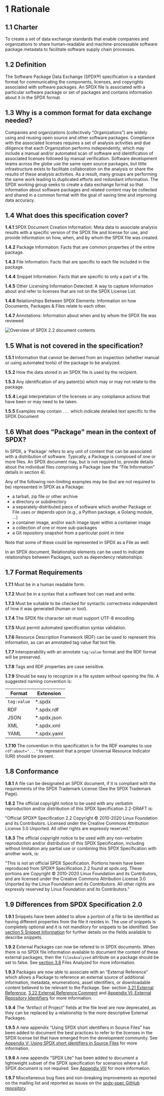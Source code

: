 # 1 Rationale

## 1.1 Charter <a name="1.1"></a>

To create a set of data exchange standards that enable companies and organizations to share human-readable and machine-processable software package metadata to facilitate software supply chain processes.

## 1.2 Definition <a name="1.2"></a>

The Software Package Data Exchange (SPDX®) specification is a standard format for communicating the components, licenses, and copyrights associated with software packages. An SPDX file is associated with a particular software package or set of packages and contains information about it in the SPDX format.

## 1.3 Why is a common format for data exchange needed? <a name="1.3"></a>

Companies and organizations (collectively “Organizations”) are widely using and reusing open source and other software packages. Compliance with the associated licenses requires a set of analysis activities and due diligence that each Organization performs independently, which may include a manual and/or automated scan of software and identification of associated licenses followed by manual verification. Software development teams across the globe use the same open source packages, but little infrastructure exists to facilitate collaboration on the analysis or share the results of these analysis activities. As a result, many groups are performing the same work leading to duplicated efforts and redundant information. The SPDX working group seeks to create a data exchange format so that information about software packages and related content may be collected and shared in a common format with the goal of saving time and improving data accuracy.

## 1.4 What does this specification cover? <a name="1.4"></a>

**1.4.1** SPDX Document Creation Information: Meta data to associate analysis results with a specific version of the SPDX file and license for use, and provide information on how, when, and by whom the SPDX file was created.

**1.4.2** Package Information: Facts that are common properties of the entire package.

**1.4.3** File Information: Facts that are specific to each file included in the package.

**1.4.4** Snippet Information: Facts that are specific to only a part of a file.

**1.4.5** Other Licensing Information Detected: A way to capture information about and refer to licenses that are not on the SPDX License List.

**1.4.6** Relationships Between SPDX Elements: Information on how Documents, Packages & Files relate to each other.

**1.4.7** Annotations: Information about when and by whom the SPDX file was reviewed

![Overview of SPDX 2.2 document contents](img/spdx-2.2-document.png)

## 1.5 What is not covered in the specification? <a name="1.5"></a>

**1.5.1** Information that cannot be derived from an inspection (whether manual or using automated tools) of the package to be analyzed.

**1.5.2** How the data stored in an SPDX file is used by the recipient.

**1.5.3** Any identification of any patent(s) which may or may not relate to the package.

**1.5.4** Legal interpretation of the licenses or any compliance actions that have been or may need to be taken.

**1.5.5** Examples may contain `...` which indicate detailed text specific to the SPDX Document

## 1.6 What does "Package" mean in the context of SPDX? <a name="1.6"></a>

In SPDX, a 'Package' refers to any unit of content that can be associated with a distribution of software. Typically, a Package is composed of one or more files. An SPDX document may, but is not required to, provide details about the individual files comprising a Package (see the "File Information" details in section 4).

Any of the following non-limiting examples may be (but are not required to be) represented in SPDX as a Package:
* a tarball, zip file or other archive
* a directory or subdirectory
* a separately-distributed piece of software which another Package or File uses or depends upon (e.g., a Python package, a Golang module, ...)
* a container image, and/or each image layer within a container image
* a collection of one or more sub-packages
* a Git repository snapshot from a particular point in time

Note that some of these could be represented in SPDX as a File as well.

In an SPDX document, Relationship elements can be used to indicate relationships between Packages, such as dependency relationships.

## 1.7 Format Requirements <a name="1.7"></a>

**1.7.1** Must be in a human readable form.

**1.7.2** Must be in a syntax that a software tool can read and write.

**1.7.3** Must be suitable to be checked for syntactic correctness independent of how it was generated (human or tool).

**1.7.4** The SPDX file character set must support UTF-8 encoding.

**1.7.5** Must permit automated specification syntax validation.

**1.7.6** Resource Description Framework (RDF) can be used to represent this information, as can an annotated tag value flat text file.

**1.7.7** Interoperability with an annotate `tag:value` format and the RDF format will be preserved.

**1.7.8** Tags and RDF properties are case sensitive.

**1.7.9** Should be easy to recognize in a file system without opening the file. A suggested naming convention is:

| Format      | Extension   |
| ----------- | ----------- |
| `tag:value` | *.spdx      |
| RDF         | *.spdx.rdf  |
| JSON        | *.spdx.json |
| XML         | *.spdx.xml  |
| YAML        | *.spdx.yaml |

**1.7.10** The convention in this specification is for the RDF examples to use `rdf:about="..."` to represent that a proper Universal Resource Indicator (URI) should be present.

## 1.8 Conformance <a name="1.8"></a>

**1.8.1** A file can be designated an SPDX document, if it is compliant with the requirements of the SPDX Trademark License (See the SPDX Trademark Page).

**1.8.2** The official copyright notice to be used with any verbatim reproduction and/or distribution of this SPDX Specification 2.2-DRAFT is:

"Official SPDX® Specification 2.2 Copyright © 2010-2020 Linux Foundation and its Contributors. Licensed under the Creative Commons Attribution License 3.0 Unported. All other rights are expressly reserved."

**1.8.3** The official copyright notice to be used with any non-verbatim reproduction and/or distribution of this SPDX Specification, including without limitation any partial use or combining this SPDX Specification with another work, is:

"This is not an official SPDX Specification. Portions herein have been reproduced from SPDX® Specification 2.2 found at spdx.org. These portions are Copyright © 2010-2020 Linux Foundation and its Contributors, and are licensed under the Creative Commons Attribution License 3.0 Unported by the Linux Foundation and its Contributors. All other rights are expressly reserved by Linux Foundation and its Contributors."

## 1.9 Differences from SPDX Specification 2.0 <a name="1.9"></a>

**1.9.1** Snippets have been added to allow a portion of a file to be identified as having different properties from the file it resides in. The use of snippets is completely optional and it is not manditory for snippets to be identified. See [section 5 Snippet Information](./5-snippet-information.md) for further details on the fields available to describe snippets.

**1.9.2** External Packages can now be refered to in SPDX documents. When there is no SPDX file information available to document the content of these external packages, then the `filesAnalyzed` attribute on a package should be set to false. See [section 3.8](3-package-information.md#3.8) Files Analyzed for more information.

**1.9.3** Packages are now able to associate with an “External Reference” which allows a Package to reference an external source of additional information, metadata, enumerations, asset identifiers, or downloadable content believed to be relevant to the Package. See: section [3.21 External Reference](3-package-information.md#3.21), [3.22 External Reference Comment](3-package-information.md#3.22) and [Appendix VI: External Repository Identifiers](./appendix-VI-external-repository-identifiers.md) for more information.

**1.9.4** The “Artifact of Project” fields at the file level are now deprecated, as they can be replaced by a relationship to the more descriptive External Packages.

**1.9.5** A new appendix “Using SPDX short identifiers in Source Files” has been added to document the best practices to refer to the licenses in the SPDX license list that have emerged from the development community. See [Appendix V: Using SPDX short identifiers in Source Files](./appendix-V-using-SPDX-short-identifiers-in-source-files.md) for more information.

**1.9.6** A new appendix "SPDX Lite" has been added to document a lightweight subset of the SPDX specification for scenarios where a full SPDX document is not required. See [Appendix VIII](appendix-VIII-SPDX-Lite.md) for more information.

**1.9.7** Miscellaneous bug fixes and non-breaking improvements as reported on the mailing list and reported as issues on the [spdx-spec GitHub repository](https://github.com/spdx/spdx-spec).
